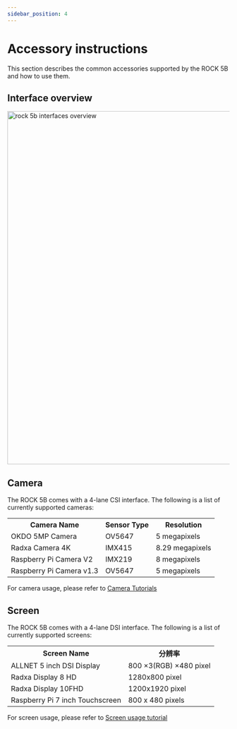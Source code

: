 ```yaml
---
sidebar_position: 4
---
```


# Accessory instructions

This section describes the common accessories supported by the ROCK 5B and how to use them.

## Interface overview

<img src="/img/rock5b/rock-5b-block-digram.webp" width="800" alt="rock 5b interfaces overview" />

## Camera

The ROCK 5B comes with a 4-lane CSI interface. The following is a list of currently supported cameras:

<table>
  <tr>
    <th>Camera Name</th>
    <th>Sensor Type</th>
    <th>Resolution</th>
  </tr>
  <tr>
    <td>OKDO 5MP Camera</td>
    <td>OV5647</td>
    <td>5 megapixels</td>
  </tr>
  <tr>
    <td>Radxa Camera 4K</td>
    <td>IMX415</td>
    <td>8.29 megapixels</td>
  </tr>
  <tr>
    <td>Raspberry Pi Camera V2</td>
    <td>IMX219</td>
    <td>8 megapixels</td>
  </tr>
  <tr>
    <td>Raspberry Pi Camera v1.3</td>
    <td>OV5647</td>
    <td>5 megapixels</td>
  </tr>
</table>

For camera usage, please refer to [Camera Tutorials](../accessories/camera_4k)

## Screen

The ROCK 5B comes with a 4-lane DSI interface. The following is a list of currently supported screens:

<table>
  <tr>
    <th>Screen Name</th>
    <th>分辨率</th>
  </tr>
  <tr>
    <td>ALLNET 5 inch DSI Display</td>
    <td>800 ×3(RGB) ×480 pixel</td>
  </tr>
  <tr>
    <td>Radxa Display 8 HD</td>
    <td>1280x800 pixel</td>
  </tr>
  <tr>
    <td>Radxa Display 10FHD</td>
    <td>1200x1920 pixel </td>
  </tr>
  <tr>
    <td>Raspberry Pi 7 inch Touchscreen</td>
    <td>800 x 480 pixels</td>
  </tr>
</table>

For screen usage, please refer to [Screen usage tutorial](../accessories/display_use)
